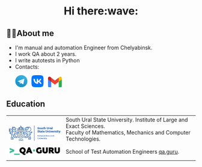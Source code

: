 <div align="center">
   <h1>
      Hi there:wave:
   </h1>
</div>




## :technologist:About me
- I'm manual and automation Engineer from Chelyabinsk.
- I work QA about 2 years.
- I write autotests in Python
- Contacts:
<p>
  &#8287;&#8287;&#8287;&#8287;&#8287;
  <a href="https://t.me/pasurov"><img width="32px" alt="Telegram" title="Telegram" src="images/tg.png"/></a>
  &#8287;
  <a href="https://vk.com/id52197171"><img width="32px" alt="VK" title="Vk" src="images/vk.png"/></a>
  &#8287;
  <a href="https://mail.google.com/mail/u/0/?ogbl#inbox?compose=DmwnWrRlRjJHDstQKfqbBPWsvShdDGglmJpTgrQTFhgFrjKxlzLzcBxlDMljTmFtKvHVPrvVsfKQ"><img width="37px" alt="Write me Email" title="Gmail" src="images/gmail.png"/></a>
</p>

<!--Education-->
## Education
<table width="100%" border='0'>
   <tr> 
    <td width="30%" valign="bottom"><img src="images/susu.png"></td><td valign="middle">South Ural State University. Institute of Large and Exact Sciences.</br>Faculty of Mathematics, Mechanics and Computer Technologies.</td></tr>
    <tr><td width="30%" valign="bottom"><img src="images/qa_guru.png"></td><td valign="middle">School of Test Automation Engineers <a target="_blank" href="https://qa.guru">qa.guru</a>.</td></tr>
   </tr>
  </table>
  </br>

